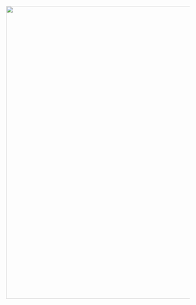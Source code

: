 
<img src="https://github.com/user-attachments/assets/b4898ee5-c78e-4ee6-b76c-82054a38de82"  width="800"/>
 

